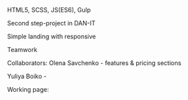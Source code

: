HTML5, SCSS, JS(ES6), Gulp

Second step-project in DAN-IT

Simple landing with responsive

Teamwork

Collaborators:
Olena Savchenko - features & pricing sections

<!-- add descr -->

Yuliya Boiko -

Working page:
